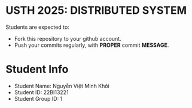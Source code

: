 USTH 2025: DISTRIBUTED SYSTEM
=====================================================

Students are expected to:
* Fork this repository to your github account.
* Push your commits regularly, with **PROPER** commit **MESSAGE**.


Student Info
=========================
* Student Name: Nguyễn Việt Minh Khôi
* Student ID: 22BI13221
* Student Group ID: 1






